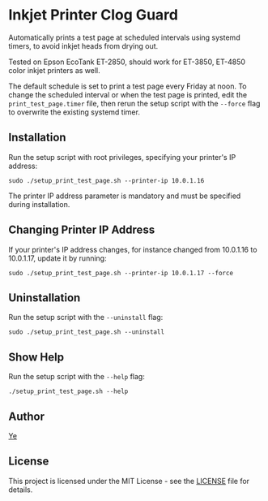 # Inkjet Printer Clog Guard

Automatically prints a test page at scheduled intervals using systemd timers, to avoid inkjet heads from drying out.

Tested on Epson EcoTank ET-2850, should work for ET-3850, ET-4850 color inkjet printers as well. 

The default schedule is set to print a test page every Friday at noon. To change the scheduled interval or when the test page is printed, edit the `print_test_page.timer` file, then rerun the setup script with the `--force` flag to overwrite the existing systemd timer. 

## Installation

Run the setup script with root privileges, specifying your printer's IP address:
   ```
   sudo ./setup_print_test_page.sh --printer-ip 10.0.1.16
   ```

The printer IP address parameter is mandatory and must be specified during installation.

## Changing Printer IP Address

If your printer's IP address changes, for instance changed from 10.0.1.16 to 10.0.1.17, update it by running:
   ```
   sudo ./setup_print_test_page.sh --printer-ip 10.0.1.17 --force
   ```

## Uninstallation

Run the setup script with the `--uninstall` flag:
   ```
   sudo ./setup_print_test_page.sh --uninstall
   ```

## Show Help

Run the setup script with the `--help` flag:
   ```
   ./setup_print_test_page.sh --help
   ```

## Author

[Ye](https://github.com/Ye99)

## License

This project is licensed under the MIT License - see the [LICENSE](LICENSE) file for details.
